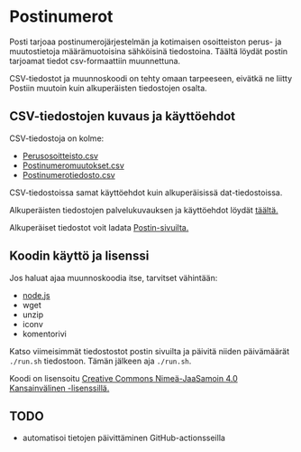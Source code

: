 # Postinumerot

Posti tarjoaa postinumerojärjestelmän ja kotimaisen osoitteiston perus- ja muutostietoja määrämuotoisina sähköisinä tiedostoina. Täältä löydät postin tarjoamat tiedot csv-formaattiin muunnettuna.

CSV-tiedostot ja muunnoskoodi on tehty omaan tarpeeseen, eivätkä ne liitty Postiin muutoin kuin alkuperäisten tiedostojen osalta.

## CSV-tiedostojen kuvaus ja käyttöehdot

CSV-tiedostoja on kolme:

- [Perusosoitteisto.csv](Perusosoitteisto.csv)
- [Postinumeromuutokset.csv](Postinumeromuutokset.csv)
- [Postinumerotiedosto.csv](Postinumerotiedosto.csv)

CSV-tiedostoissa samat käyttöehdot kuin alkuperäisissä dat-tiedostoissa.

Alkuperäisten tiedostojen palvelukuvauksen ja käyttöehdot löydät [täältä.](https://www.posti.fi/mzj3zpe8qb7p/1eKbwM2WAEY5AuGi5TrSZ7/36bf406d5fbd322cedf0e1330f0b7dcb/postinumeropalvelut-palvelukuvaus-ja-kayttoehdot.pdf)

Alkuperäiset tiedostot voit ladata [Postin-sivuilta.](https://www.posti.fi/fi/asiakastuki/postinumerotiedostot)

## Koodin käyttö ja lisenssi

Jos haluat ajaa muunnoskoodia itse, tarvitset vähintään:

- [node.js](https://nodejs.org/en/)
- wget
- unzip
- iconv
- komentorivi

Katso viimeisimmät tiedostostot postin sivuilta ja päivitä niiden päivämäärät `./run.sh` tiedostoon. Tämän jälkeen aja `./run.sh`.

Koodi on lisensoitu [Creative Commons Nimeä-JaaSamoin 4.0 Kansainvälinen -lisenssillä.](http://creativecommons.org/licenses/by-sa/4.0/)

## TODO

- automatisoi tietojen päivittäminen GitHub-actionsseilla
